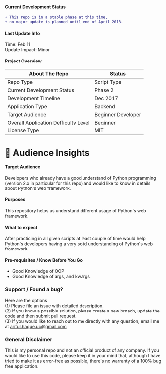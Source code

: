 #### Current Development Status 

```diff
+ This repo is in a stable phase at this time,
+ no major update is planned until end of April 2018.
```

#### Last Update Info 
Time: Feb 11
<br />Update Impact: Minor

#### Project Overview
| About The Repo | Status |
| --- | --- |
| Repo Type | Script Type |
| Current Development Status | Phase 2 |
| Development Timeline | Dec 2017 |
| Application Type | Backend |
| Target Audience | Beginner Developer |
| Overall Application Defficulty Level | Beginner |
| License Type | MIT |


:couple: Audience Insights 
====
#### Target Audience
Developers who already have a good understand of Python programming (version 2.x in particular for this repo) and would like to know in details about Python's web framework.

#### Purposes
This repository helps us understand different usage of Python's web framework. 

#### What to expect
After practicing in all given scripts at least couple of time would help Python's developers having a very solid understanding of Python's web framework.

#### Pre-requisites / Know Before You Go
  - Good Knowledge of OOP
  - Good Knowledge of args, and kwargs


### Support / Found a bug?
Here are the options
<br /> (1) Please file an issue with detailed description.
<br /> (2) If you know a possible solution, please create a new brnach, update the code and then submit pull request.
<br /> (3) If you would  like to reach out to me directly with any question, email me at ariful.haque.uc@gmail.com
  
### General Disclaimer 
This is my personal repo and not an official product of any company. If you would like to use this code, please keep it in your mind that, although I have tried to make it as error-free as possible, there's no warranty of a 100% bug free application. 


